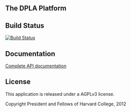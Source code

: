 The DPLA Platform
--------

Build Status
--------
[![Build Status](https://secure.travis-ci.org/dpla/platform.png?branch=develop)](http://travis-ci.org/dpla/platform)

Documentation
-------------
[Complete API documentation](https://github.com/dpla/platform/wiki)

License
--------
This application is released under a AGPLv3 license.

Copyright President and Fellows of Harvard College, 2012

